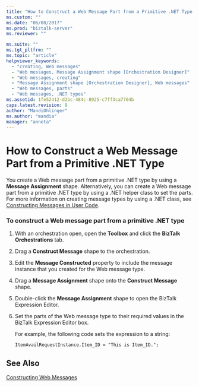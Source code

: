 ```yaml
---
title: "How to Construct a Web Message Part from a Primitive .NET Type | Microsoft Docs"
ms.custom: ""
ms.date: "06/08/2017"
ms.prod: "biztalk-server"
ms.reviewer: ""

ms.suite: ""
ms.tgt_pltfrm: ""
ms.topic: "article"
helpviewer_keywords: 
  - "creating, Web messages"
  - "Web messages, Message Assignment shape [Orchestration Designer]"
  - "Web messages, creating"
  - "Message Assignment shape [Orchestration Designer], Web messages"
  - "Web messages, parts"
  - "Web messages, .NET types"
ms.assetid: 1fe52412-d2bc-484c-8925-c7ff3ca7704b
caps.latest.revision: 9
author: "MandiOhlinger"
ms.author: "mandia"
manager: "anneta"
---
```

# How to Construct a Web Message Part from a Primitive .NET Type
You create a Web message part from a primitive .NET type by using a **Message Assignment** shape. Alternatively, you can create a Web message part from a primitive .NET type by using a .NET helper class to set the parts. For more information on creating message types by using a .NET class, see [Constructing Messages in User Code](../core/constructing-messages-in-user-code.md).  
  
### To construct a Web message part from a primitive .NET type  
  
1.  With an orchestration open, open the **Toolbox** and click the **BizTalk Orchestrations** tab.  
  
2.  Drag a **Construct Message** shape to the orchestration.  
  
3.  Edit the **Message Constructed** property to include the message instance that you created for the Web message type.  
  
4.  Drag a **Message Assignment** shape onto the **Construct Message** shape.  
  
5.  Double-click the **Message Assignment** shape to open the BizTalk Expression Editor.  
  
6.  Set the parts of the Web message type to their required values in the BizTalk Expression Editor box.  
  
     For example, the following code sets the expression to a string:  
  
    ```  
    ItemAvailRequestInstance.Item_ID = "This is Item_ID.";  
    ```  
  
## See Also  
 [Constructing Web Messages](../core/constructing-web-messages.md)